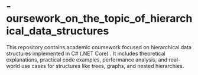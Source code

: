 # -oursework_on_the_topic_of_hierarchical_data_structures
This repository contains academic coursework focused on hierarchical data structures implemented in C# (.NET Core) . It includes theoretical explanations, practical code examples, performance analysis, and real-world use cases for structures like trees, graphs, and nested hierarchies.
